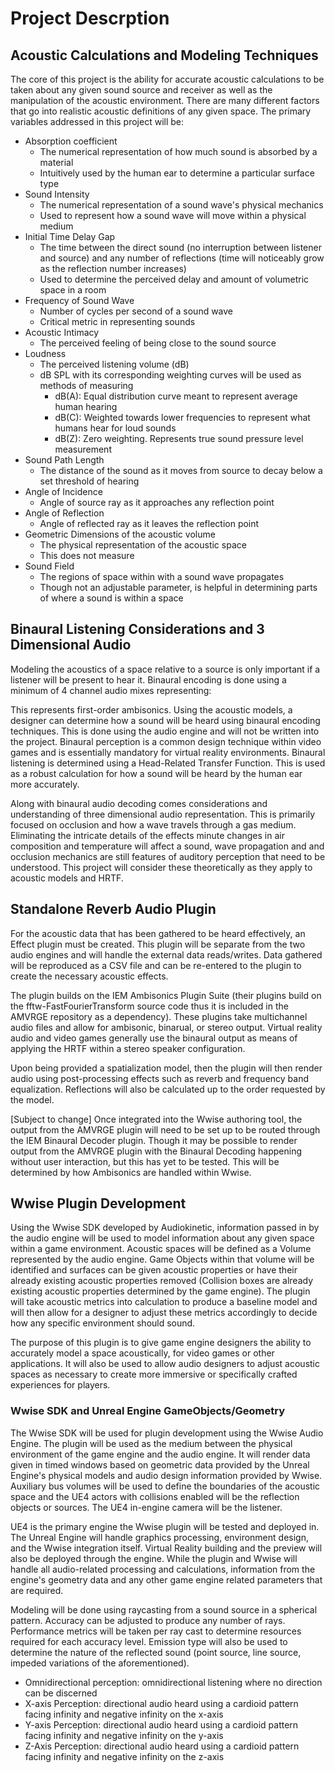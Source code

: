 # Project Descrption

## Acoustic Calculations and Modeling Techniques

The core of this project is the ability for accurate acoustic calculations to be taken about any given sound source and receiver as well as the manipulation of the acoustic environment. There are many different factors that go into realistic acoustic definitions of any given space. The primary variables addressed in this project will be:

* Absorption coefficient
  * The numerical representation of how much sound is absorbed by a material
  * Intuitively used by the human ear to determine a particular surface type 
* Sound Intensity
  * The numerical representation of a sound wave's physical mechanics
  * Used to represent how a sound wave will move within a physical medium 
* Initial Time Delay Gap
  * The time between the direct sound \(no interruption between listener and source\) and any number of reflections \(time will noticeably grow as the reflection number increases\)
  * Used to determine the perceived delay and amount of volumetric space in a room
* Frequency of Sound Wave
  * Number of cycles per second of a sound wave
  * Critical metric in representing sounds 
* Acoustic Intimacy
  * The perceived feeling of being close to the sound source
* Loudness 
  * The perceived listening volume \(dB\)
  * dB SPL with its corresponding weighting curves will be used as methods of measuring
    * dB\(A\): Equal distribution curve meant to represent average human hearing
    * dB\(C\): Weighted towards lower frequencies to represent what humans hear for loud sounds
    * dB\(Z\): Zero weighting. Represents true sound pressure level measurement 
* Sound Path Length
  * The distance of the sound as it moves from source to decay below a set threshold of hearing
* Angle of Incidence
  * Angle of source ray as it approaches any reflection point
* Angle of Reflection
  * Angle of reflected ray as it leaves the reflection point
* Geometric Dimensions of the acoustic volume
  * The physical representation of the acoustic space
  * This does not measure 
* Sound Field
  * The regions of space within with a sound wave propagates
  * Though not an adjustable parameter, is helpful in determining parts of where a sound is within a space

## Binaural Listening Considerations and 3 Dimensional Audio

Modeling the acoustics of a space relative to a source is only important if a listener will be present to hear it. Binaural encoding is done using a minimum of 4 channel audio mixes representing:

This represents first-order ambisonics. Using the acoustic models, a designer can determine how a sound will be heard using binaural encoding techniques. This is done using the audio engine and will not be written into the project. Binaural perception is a common design technique within video games and is essentially mandatory for virtual reality environments. Binaural listening is determined using a Head-Related Transfer Function. This is used as a robust calculation for how a sound will be heard by the human ear more accurately.  

Along with binaural audio decoding comes considerations and understanding of three dimensional audio representation. This is primarily focused on occlusion and how a wave travels through a gas medium. Eliminating the intricate details of the effects minute changes in air composition and temperature will affect a sound, wave propagation and and occlusion mechanics are still features of auditory perception that need to be understood. This project will consider these theoretically as they apply to acoustic models and HRTF.

## Standalone Reverb Audio Plugin

For the acoustic data that has been gathered to be heard effectively, an Effect plugin must be created. This plugin will be separate from the two audio engines and will handle the external data reads/writes. Data gathered will be reproduced as a CSV file and can be re-entered to the plugin to create the necessary acoustic effects. 

The plugin builds on the IEM Ambisonics Plugin Suite \(their plugins build on the fftw-FastFourierTransform source code thus it is included in the AMVRGE repository as a dependency\). These plugins take multichannel audio files and allow for ambisonic, binarual, or stereo output. Virtual reality audio and video games generally use the binaural output as means of applying the HRTF within a stereo speaker configuration. 

Upon being provided a spatialization model, then the plugin will then render audio using post-processing effects such as reverb and frequency band equalization. Reflections will also be calculated up to the order requested by the model.

\[Subject to change\] Once integrated into the Wwise authoring tool, the output from the AMVRGE plugin will need to be set up to be routed through the IEM Binaural Decoder plugin. Though it may be possible to render output from the AMVRGE plugin with the Binaural Decoding happening without user interaction, but this has yet to be tested. This will be determined by how Ambisonics are handled within Wwise.

## Wwise Plugin Development

Using the Wwise SDK developed by Audiokinetic, information passed in by the audio engine will be used to model information about any given space within a game environment. Acoustic spaces will be defined as a Volume represented by the audio engine. Game Objects within that volume will be identified and surfaces can be given acoustic properties or have their already existing acoustic properties removed \(Collision boxes are already existing acoustic properties determined by the game engine\). The plugin will take acoustic metrics into calculation to produce a baseline model and will then allow for a designer to adjust these metrics accordingly to decide how any specific environment should sound.

The purpose of this plugin is to give game engine designers the ability to accurately model a space acoustically, for video games or other applications. It will also be used to allow audio designers to adjust acoustic spaces as necessary to create more immersive or specifically crafted experiences for players.

### Wwise SDK and Unreal Engine GameObjects/Geometry

The Wwise SDK will be used for plugin development using the Wwise Audio Engine. The plugin will be used as the medium between the physical environment of the game engine and the audio engine. It will render data given in timed windows based on geometric data provided by the Unreal Engine's physical models and audio design information provided by Wwise. Auxiliary bus volumes will be used to define the boundaries of the acoustic space and the UE4 actors with collisions enabled will be the reflection objects or sources. The UE4 in-engine camera will be the listener. 

UE4 is the primary engine the Wwise plugin will be tested and deployed in. The Unreal Engine will handle graphics processing, environment design, and the Wwise integration itself. Virtual Reality building and the preview will also be deployed through the engine. While the plugin and Wwise will handle all audio-related processing and calculations, information from the engine's geometry data and any other game engine related parameters that are required. 

Modeling will be done using raycasting from a sound source in a spherical pattern. Accuracy can be adjusted to produce any number of rays. Performance metrics will be taken per ray cast to determine resources required for each accuracy level.  Emission type will also be used to determine the nature of the reflected sound \(point source, line source, impeded variations of the aforementioned\).

* Omnidirectional perception: omnidirectional listening where no direction can be discerned
* X-axis Perception: directional audio heard using a cardioid pattern facing infinity and negative infinity on the x-axis
* Y-axis Perception: directional audio heard using a cardioid pattern facing infinity and negative infinity on the y-axis
* Z-Axis Perception: directional audio heard using a cardioid pattern facing infinity and negative infinity on the z-axis






